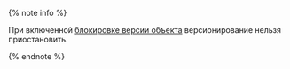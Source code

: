 {% note info %}

При включенной [блокировке версии объекта](../../storage/concepts/object-lock.md) версионирование нельзя приостановить.

{% endnote %}